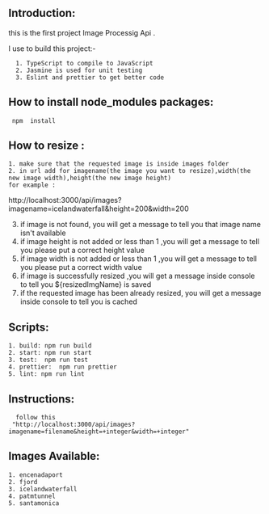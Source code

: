    ## Introduction:

   this is the first project Image Processig Api .
   
   
   I  use to build this project:-    
   
      1. TypeScript to compile to JavaScript
      2. Jasmine is used for unit testing
      3. Eslint and prettier to get better code


   ## How to install node_modules packages:

     npm  install 

   ## How to resize :
   
    1. make sure that the requested image is inside images folder
    2. in url add for imagename(the image you want to resize),width(the new image width),height(the new image height) 
    for example :
   http://localhost:3000/api/images?imagename=icelandwaterfall&height=200&width=200
   
   3. if image is not found, you will get a message to tell you  that image name isn't available
   4. if image height is not added or less than 1 ,you will get a message to tell you please put a correct height value 
  5. if image width is not added or less than 1 ,you will get a message to tell you please put a correct width value
  6. if image is successfully resized ,you will get a message inside console to tell you ${resizedImgName} is saved 
  7. if the requested image has been already resized, you will get a message inside console to tell you is cached
   
   

   ## Scripts:
   
    1. build: npm run build
    2. start: npm run start
    3. test:  npm run test
    4. prettier:  npm run prettier
    5. lint: npm run lint
	
   ## Instructions:
	
	  follow this 
	 "http://localhost:3000/api/images?imagename=filename&height=+integer&width=+integer"
	 
	 
   ## Images Available:
	 
	1. encenadaport
	2. fjord
	3. icelandwaterfall
	4. patmtunnel
	5. santamonica
	 
